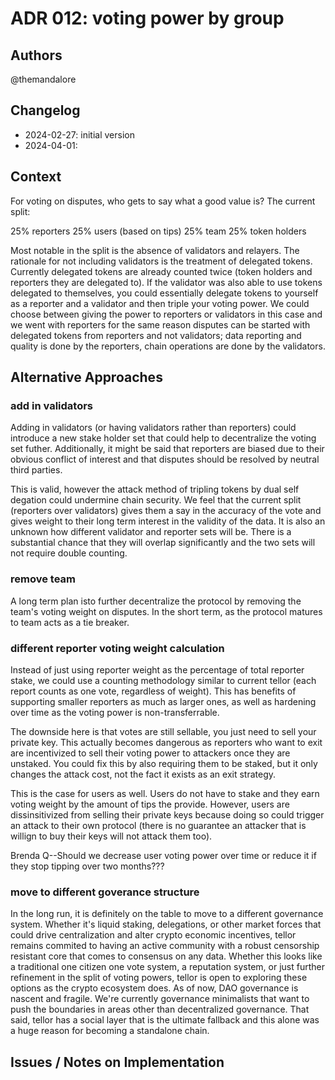 # ADR 012: voting power by group

## Authors

@themandalore

## Changelog

- 2024-02-27: initial version
- 2024-04-01: 

## Context

For voting on disputes, who gets to say what a good value is?  The current split:

25% reporters
25% users (based on tips)
25% team
25% token holders

Most notable in the split is the absence of validators and relayers.  The rationale for not including validators is the treatment of delegated tokens.  Currently delegated tokens are already counted twice (token holders and reporters they are delegated to).  If the validator was also able to use tokens delegated to themselves, you could essentially delegate tokens to yourself as a reporter and a validator and then triple your voting power.  We could choose between giving the power to reporters or validators in this case and we went with reporters for the same reason disputes can be started with delegated tokens from reporters and not validators; data reporting and quality is done by the reporters, chain operations are done by the validators. 



## Alternative Approaches

### add in validators

Adding in validators (or having validators rather than reporters) could introduce a new stake holder set that could help to decentralize the voting set futher.  Additionally, it might be said that reporters are biased due to their obvious conflict of interest and that disputes should be resolved by neutral third parties.  

This is valid, however the attack method of tripling tokens by dual self degation could undermine chain security.  We feel that the current split (reporters over validators) gives them a say in the accuracy of the vote and gives weight to their long term interest in the validity of the data.  It is also an unknown how different validator and reporter sets will be.  There is a substantial chance that they will overlap significantly and the two sets will not require double counting. 

### remove team

A long term plan isto further decentralize the protocol by removing the team's voting weight on disputes. In the short term, as the protocol matures to team acts as a tie breaker.

### different reporter voting weight calculation 

Instead of just using reporter weight as the percentage of total reporter stake, we could use a counting methodology similar to current tellor (each report counts as one vote, regardless of weight).  This has benefits of supporting smaller reporters as much as larger ones, as well as hardening over time as the voting power is non-transferrable.  

The downside here is that votes are still sellable, you just need to sell your private key.  This actually becomes dangerous as reporters who want to exit are incentivized to sell their voting power to attackers once they are unstaked.  You could fix this by also requiring them to be staked, but it only changes the attack cost, not the fact it exists as an exit strategy.  

This is the case for users as well. Users do not have to stake and they earn voting weight by the amount of tips the provide. However, users are dissinsitivized from selling their private keys because doing so could trigger an attack to their own protocol (there is no guarantee an attacker that is willign to buy their keys will not attack them too). 

Brenda Q--Should we decrease user voting power over time or reduce it if they stop tipping over two months???

### move to different goverance structure

In the long run, it is definitely on the table to move to a different governance system.  Whether it's liquid staking, delegations, or other market forces that could drive centralization and alter crypto economic incentives, tellor remains commited to having an active community with a robust censorship resistant core that comes to consensus on any data.  Whether this looks like a traditional one citizen one vote system, a reputation system, or just further refinement in the split of voting powers, tellor is open to exploring these options as the crypto ecosystem does.  As of now, DAO governance is nascent and fragile.  We're currently governance minimalists that want to push the boundaries in areas other than decentralized governance.  That said, tellor has a social layer that is the ultimate fallback and this alone was a huge reason for becoming a standalone chain.  


## Issues / Notes on Implementation

